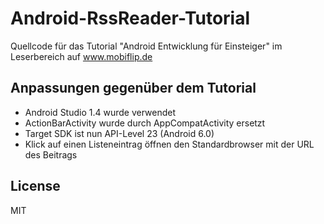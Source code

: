 # Android-RssReader-Tutorial
Quellcode für das Tutorial "Android Entwicklung für Einsteiger" im Leserbereich auf www.mobiflip.de

## Anpassungen gegenüber dem Tutorial 
- Android Studio 1.4 wurde verwendet
- ActionBarActivity wurde durch AppCompatActivity ersetzt
- Target SDK ist nun API-Level 23 (Android 6.0)
- Klick auf einen Listeneintrag öffnen den Standardbrowser mit der URL des Beitrags

## License
MIT
